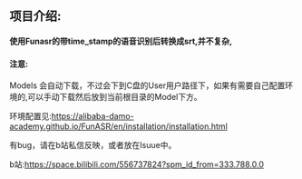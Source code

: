 ## 项目介绍:

#### 使用Funasr的带time_stamp的语音识别后转换成srt,并不复杂,

#### 注意:

Models 会自动下载，不过会下到C盘的User用户路径下，如果有需要自己配置环境的,可以手动下载然后放到当前根目录的Model下方。

环境配置见:https://alibaba-damo-academy.github.io/FunASR/en/installation/installation.html



有bug，请在b站私信反映，或者放在Isuue中。

b站:https://space.bilibili.com/556737824?spm_id_from=333.788.0.0
